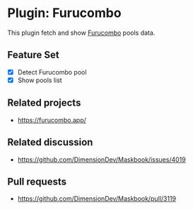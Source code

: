 # Plugin: Furucombo

This plugin fetch and show [Furucombo](https://furucombo.app) pools data.

## Feature Set

- [x] Detect Furucombo pool
- [x] Show pools list

## Related projects

- <https://furucombo.app/>

## Related discussion

- <https://github.com/DimensionDev/Maskbook/issues/4019>

## Pull requests

- <https://github.com/DimensionDev/Maskbook/pull/3119>
